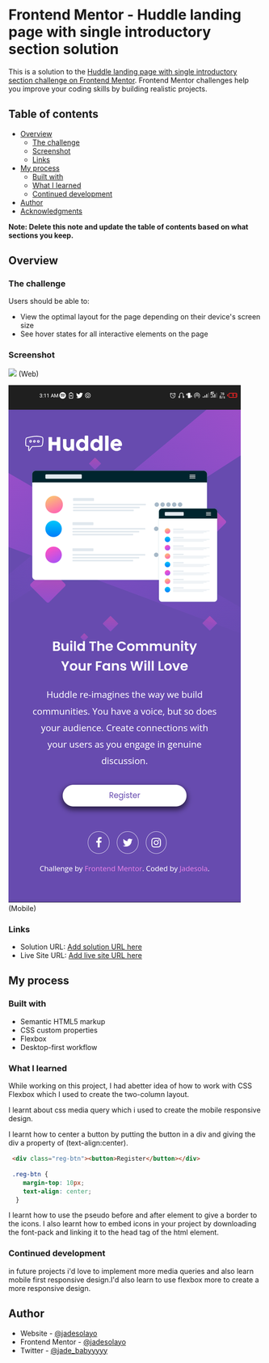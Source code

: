 # Frontend Mentor - Huddle landing page with single introductory section solution

This is a solution to the [Huddle landing page with single introductory section challenge on Frontend Mentor](https://www.frontendmentor.io/challenges/huddle-landing-page-with-a-single-introductory-section-B_2Wvxgi0). Frontend Mentor challenges help you improve your coding skills by building realistic projects. 

## Table of contents

- [Overview](#overview)
  - [The challenge](#the-challenge)
  - [Screenshot](#screenshot)
  - [Links](#links)
- [My process](#my-process)
  - [Built with](#built-with)
  - [What I learned](#what-i-learned)
  - [Continued development](#continued-development)
- [Author](#author)
- [Acknowledgments](#acknowledgments)

**Note: Delete this note and update the table of contents based on what sections you keep.**

## Overview

### The challenge

Users should be able to:

- View the optimal layout for the page depending on their device's screen size
- See hover states for all interactive elements on the page

### Screenshot

![](./screenshots/Web%20capture_3-8-2022_2426_127.0.0.1.jpeg.jpg) (Web)


![](./screenshots/Screenshot_20220803-031129.png)(Mobile)

### Links

- Solution URL: [Add solution URL here](https://github.com/jadesolayo/huddle-landing-page.github.io)
- Live Site URL: [Add live site URL here](https://huddle-landing-page-by-jade.netlify.app/)

## My process

### Built with

- Semantic HTML5 markup
- CSS custom properties
- Flexbox
- Desktop-first workflow

### What I learned

While working on this project, I had abetter idea of how to work with CSS Flexbox which I used to create the two-column layout.

I learnt about css media query which i used to create the mobile responsive design.

I learnt how to center a button by putting the button in a div and giving the div a property of (text-align:center).

```html
 <div class="reg-btn"><button>Register</button></div>
 ```
```css
 .reg-btn {
    margin-top: 10px;
    text-align: center;
  }
```
I learnt how to use the pseudo before and after element to give a border to the icons. I also learnt how to embed icons in your project by downloading the font-pack and linking it to the head tag of the html element.

### Continued development

in future projects i'd love to implement more media queries and also learn mobile first responsive design.I'd also learn to use flexbox more to create a more responsive design.

## Author

- Website - [@jadesolayo](https://github.com/jadesolayo)
- Frontend Mentor - [@jadesolayo](https://www.frontendmentor.io/profile/jadesolayo)
- Twitter - [@jade_babyyyyy](https://www.twitter.com/jade_babyyyyy)


